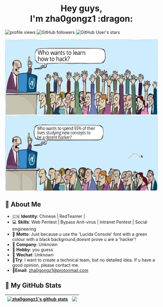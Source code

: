 
 <h1 align="center"> Hey guys,<br> I'm zha0gongz1  :dragon:</h1>

![profile views](https://komarev.com/ghpvc/?username=zha0gongz1)        ![GitHub followers](https://img.shields.io/github/followers/zha0gongz1?style=social)       ![GitHub User's stars](https://img.shields.io/github/stars/zha0gongz1?style=social)


<p align="center"> <img src="./FAa_7B0VkAMg4DD.jpg" alt="pic" height=500/> </p>

## :busts_in_silhouette: About Me 

-  :cn: **Identity**: Chinese | RedTeamer | 
- &#x1f4bb; **Skills**: Web Pentest | Bypass Anit-virus | Intranet Pentest | Social engineering 
-  :jack_o_lantern: **Motto**: Just because u use the 'Lucida Console' font with a green colour with a black background,doesnt prove u are a 'hacker'!
- &#x1f3e2; **Company**: Unknown
-  :dizzy: **Hobby**: you guess
- &#x1f4f1; **Wechat**: Unknown
-  :dart:**Try**: I want to create a technical team, but no detailed idea. If u have a good opinion, please contact me.
-  :e-mail:**Email**: zha0gongz1@protonmail.com



##  :hibiscus: My GitHub Stats

| <a href="https://www.cnblogs.com/H4ck3R-XiX/"><img align="center" src="https://github-readme-stats.vercel.app/api?username=zha0gongz1&show_icons=true" alt="zha0gongz1's github stats" /></a> | <a href="https://www.cnblogs.com/H4ck3R-XiX/"><img align="center" src="https://github-readme-stats.vercel.app/api/top-langs/?username=zha0gongz1&layout=compact&theme=graywhite&hide_border=true&hide=javascript,html,css" /></a> |
| ------------- | ------------- |
